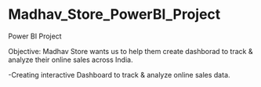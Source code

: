 # Madhav_Store_PowerBI_Project
Power BI Project 

Objective:
Madhav Store wants us to help them create dashborad to track & analyze their online sales across India.

-Creating interactive Dashboard to track & analyze online sales data.


